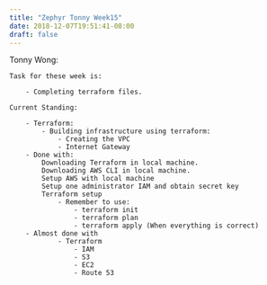 ```yaml
---
title: "Zephyr Tonny Week15"
date: 2018-12-07T19:51:41-08:00
draft: false
---
```


Tonny Wong:


	Task for these week is:
	
		- Completing terraform files.
		
	Current Standing:
	
		- Terraform:
			- Building infrastructure using terraform:
				- Creating the VPC
				- Internet Gateway
		- Done with:
			Downloading Terraform in local machine.
			Downloading AWS CLI in local machine.
			Setup AWS with local machine
			Setup one administrator IAM and obtain secret key
			Terraform setup
				- Remember to use:
					- terraform init
					- terraform plan
					- terraform apply (When everything is correct)
		- Almost done with 
				- Terraform 
					- IAM
					- S3
					- EC2
					- Route 53
	
